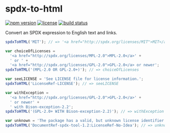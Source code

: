 spdx-to-html
============

[![npm version](https://img.shields.io/npm/v/spdx-to-html.svg)](https://www.npmjs.com/package/spdx-to-html)
[![license](https://img.shields.io/badge/license-Apache--2.0-303284.svg)](http://www.apache.org/licenses/LICENSE-2.0)
[![build status](https://img.shields.io/travis/kemitchell/spdx-to-html.js.svg)](http://travis-ci.org/kemitchell/spdx-to-html.js)

Convert an SPDX expression to English text and links.

<!-- js
  // The examples below are run as tests.
  var spdxToHTML = require('./');
-->

```js
spdxToHTML('MIT'); // => '<a href="http://spdx.org/licenses/MIT">MIT</a>'

var choiceOfLicenses =
  '<a href="http://spdx.org/licenses/MPL-2.0">MPL-2.0</a>' +
  ' or ' +
  '<a href="http://spdx.org/licenses/GPL-2.0">GPL-2.0</a> or newer';
spdxToHTML('(MPL-2.0 OR GPL-2.0+)'); // => choiceOfLicenses

var seeLICENSE = 'See LICENSE file for license information.';
spdxToHTML('LicenseRef-LICENSE'); // => seeLICENSE

var withException =
  '<a href="http://spdx.org/licenses/GPL-2.0">GPL-2.0</a>' +
  ' or newer' +
  ' with Bison-exception-2.2';
spdxToHTML('(GPL-2.0+ WITH Bison-exception-2.2)'); // => withException

var unknown = 'The package has a valid, but unknown license identifier.';
spdxToHTML('DocumentRef-spdx-tool-1.2:LicenseRef-No-Idea'); // => unknown
```
